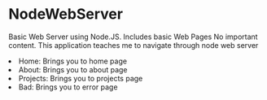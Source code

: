 # NodeWebServer
Basic Web Server using Node.JS. Includes basic Web Pages
No important content. This application teaches me to navigate through node web server 
<li>Home: Brings you to home page</li>
<li>About: Brings you to about page</li>
<li>Projects: Brings you to projects page</li>
<li>Bad: Brings you to error page</li>
